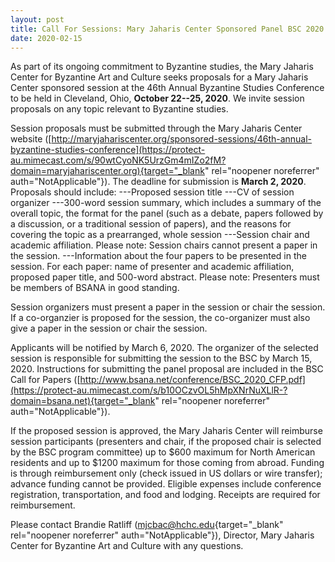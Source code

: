 ```yaml
---
layout: post
title: Call For Sessions: Mary Jaharis Center Sponsored Panel BSC 2020
date: 2020-02-15
---
```


As part of its ongoing commitment to Byzantine studies, the Mary Jaharis
Center for Byzantine Art and Culture seeks proposals for a Mary Jaharis
Center sponsored session at the 46th Annual Byzantine Studies Conference
to be held in Cleveland, Ohio, **October 22--25, 2020**. We invite
session proposals on any topic relevant to Byzantine
studies.

Session proposals must be submitted through the Mary
Jaharis Center website
([http://maryjahariscenter.org/sponsored-sessions/46th-annual-byzantine-studies-conference](https://protect-au.mimecast.com/s/90wtCyoNK5UrzGm4mIZo2fM?domain=maryjahariscenter.org){target="_blank"
rel="noopener noreferrer" auth="NotApplicable"}). The deadline for
submission is **March 2, 2020**. Proposals should
include:
---Proposed session title
---CV of session
organizer
---300-word session summary, which includes a summary of
the overall topic, the format for the panel (such as a debate, papers
followed by a discussion, or a traditional session of papers), and the
reasons for covering the topic as a prearranged, whole
session
---Session chair and academic affiliation. Please note:
Session chairs cannot present a paper in the
session.
---Information about the four papers to be presented in
the session. For each paper: name of presenter and academic affiliation,
proposed paper title, and 500-word abstract. Please note: Presenters
must be members of BSANA in good standing.

Session organizers
must present a paper in the session or chair the session. If a
co-organzier is proposed for the session, the co-organizer must also
give a paper in the session or chair the session.

Applicants
will be notified by March 6, 2020. The organizer of the selected session
is responsible for submitting the session to the BSC by March 15, 2020.
Instructions for submitting the panel proposal are included in the BSC
Call for Papers
([http://www.bsana.net/conference/BSC_2020_CFP.pdf](https://protect-au.mimecast.com/s/b10OCzvOL5hMpXNrNuXLlR-?domain=bsana.net){target="_blank"
rel="noopener noreferrer" auth="NotApplicable"}).

If the
proposed session is approved, the Mary Jaharis Center will reimburse
session participants (presenters and chair, if the proposed chair is
selected by the BSC program committee) up to $600 maximum for North
American residents and up to $1200 maximum for those coming from
abroad. Funding is through reimbursement only (check issued in US
dollars or wire transfer); advance funding cannot be provided. Eligible
expenses include conference registration, transportation, and food and
lodging. Receipts are required for reimbursement.

Please
contact Brandie Ratliff
([mjcbac@hchc.edu](mailto:mjcbac@hchc.edu){target="_blank"
rel="noopener noreferrer" auth="NotApplicable"}), Director, Mary Jaharis
Center for Byzantine Art and Culture with any questions.

